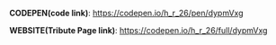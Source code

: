 **CODEPEN(code link)**: https://codepen.io/h_r_26/pen/dypmVxg

**WEBSITE(Tribute Page link)**: https://codepen.io/h_r_26/full/dypmVxg

